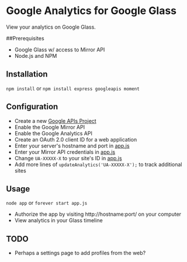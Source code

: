 # Google Analytics for Google Glass

View your analytics on Google Glass.

##Prerequisites

* Google Glass w/ access to Mirror API
* Node.js and NPM

## Installation

`npm install` or `npm install express googleapis moment`

## Configuration

* Create a new [Google APIs Project](https://code.google.com/apis/console)
* Enable the Google Mirror API
* Enable the Google Analytics API
* Create an OAuth 2.0 client ID for a web application
* Enter your server's hostname and port in [app.js](https://github.com/chadsmith/glass-analytics/blob/master/app.js#L7-L10)
* Enter your Mirror API credentials in [app.js](https://github.com/chadsmith/glass-analytics/blob/master/app.js#L11-L14)
* Change `UA-XXXXX-X` to your site's ID in [app.js](https://github.com/chadsmith/glass-analytics/blob/master/app.js#L180)
* Add more lines of `updateAnalytics('UA-XXXXX-X');` to track additional sites

## Usage

`node app` or `forever start app.js`

* Authorize the app by visiting http://hostname:port/ on your computer
* View analytics in your Glass timeline

## TODO

* Perhaps a settings page to add profiles from the web?